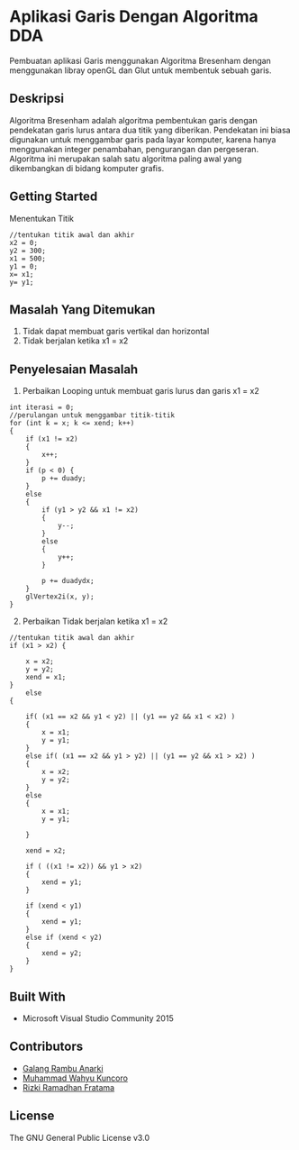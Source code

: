# Aplikasi Garis Dengan Algoritma DDA
Pembuatan aplikasi Garis menggunakan Algoritma Bresenham dengan menggunakan libray openGL dan Glut untuk membentuk sebuah garis.

## Deskripsi
Algoritma Bresenham adalah algoritma pembentukan garis dengan pendekatan garis lurus antara dua titik yang diberikan. Pendekatan ini biasa digunakan untuk menggambar garis pada layar komputer, karena hanya menggunakan integer penambahan, pengurangan dan pergeseran. Algoritma ini merupakan salah satu algoritma paling awal yang dikembangkan di bidang komputer grafis.

## Getting Started
Menentukan Titik
```
//tentukan titik awal dan akhir
x2 = 0;
y2 = 300;
x1 = 500;
y1 = 0;
x= x1;
y= y1;
```
## Masalah Yang Ditemukan
1. Tidak dapat membuat garis vertikal dan horizontal
2. Tidak berjalan ketika x1 = x2

## Penyelesaian Masalah
1. Perbaikan Looping untuk membuat garis lurus dan garis x1 = x2
```
int iterasi = 0;
//perulangan untuk menggambar titik-titik 
for (int k = x; k <= xend; k++)
{
	if (x1 != x2)
	{
		x++;
	}
	if (p < 0) {
		p += duady;
	}
	else
	{
		if (y1 > y2 && x1 != x2)
		{
			y--;
		}
		else
		{
			y++;
		}
		
		p += duadydx;
	}
	glVertex2i(x, y);
}
```
2. Perbaikan Tidak berjalan ketika x1 = x2
```
//tentukan titik awal dan akhir
if (x1 > x2) {
	
	x = x2;
	y = y2;
	xend = x1;
}
	else
{

	if( (x1 == x2 && y1 < y2) || (y1 == y2 && x1 < x2) )
	{
		x = x1;
		y = y1;
	}
	else if( (x1 == x2 && y1 > y2) || (y1 == y2 && x1 > x2) )
	{
		x = x2;
		y = y2;
	}
	else
	{
		x = x1;
		y = y1;
		
	}
	
	xend = x2;

	if ( ((x1 != x2)) && y1 > x2)
	{
		xend = y1;	
	}
	
	if (xend < y1)
	{
		xend = y1;
	}
	else if (xend < y2)
	{
		xend = y2;
	}
}
```
## Built With
* Microsoft Visual Studio Community 2015

## Contributors
* [Galang Rambu Anarki](https://dinus.ac.id/mahasiswa/A11.2015.08929)
* [Muhammad Wahyu Kuncoro](https://dinus.ac.id/mahasiswa/A11.2015.08930)
* [Rizki Ramadhan Fratama](https://dinus.ac.id/mahasiswa/A11.2015.08913)

## License
The GNU General Public License v3.0
